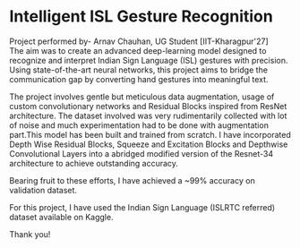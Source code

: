 # Intelligent ISL Gesture Recognition<br>
Project performed by- Arnav Chauhan, UG Student [IIT-Kharagpur'27] <br>
The aim was to create an advanced deep-learning model designed to recognize and interpret Indian Sign Language (ISL) gestures with precision. <br>Using state-of-the-art neural networks, this project aims to bridge the communication gap by converting hand gestures into meaningful text.<br>

The project involves gentle but meticulous data augmentation, usage of custom convolutionary networks and Residual Blocks inspired from ResNet architecture. The dataset involved was very rudimentarily collected with lot of noise and much experimentation had to be done with augmentation part.This model has been built and trained from scratch. I have incorporated Depth Wise Residual Blocks, Squeeze and Excitation Blocks and Depthwise Convolutional Layers into a abridged modified version of the Resnet-34 architecture to achieve outstanding accuracy. <br>

Bearing fruit to these efforts, I have achieved a ~99% accuracy on validation dataset. <br>

For this project, I have used the Indian Sign Language (ISLRTC referred) dataset available on Kaggle.<br>

Thank you!
